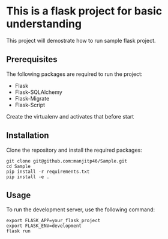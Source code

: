 # This is a flask project for basic understanding




This project will demostrate how to run sample flask project.

## Prerequisites

The following packages are required to run the project:

- Flask
- Flask-SQLAlchemy
- Flask-Migrate
- Flask-Script

Create the virtualenv and activates that before start

## Installation

Clone the repository and install the required packages:
```
git clone git@github.com:manjitp46/Sample.git
cd Sample
pip install -r requirements.txt
pip install -e .
```


## Usage

To run the development server, use the following command:
```
export FLASK_APP=your_flask_project
export FLASK_ENV=development
flask run
```